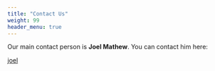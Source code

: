 ```yaml
---
title: "Contact Us"
weight: 99
header_menu: true
---
```


Our main contact person is **Joel Mathew**. You can contact him here:

<i class="fa fa-envelope"></i> [joel](mailto:jm@somewhere.com)